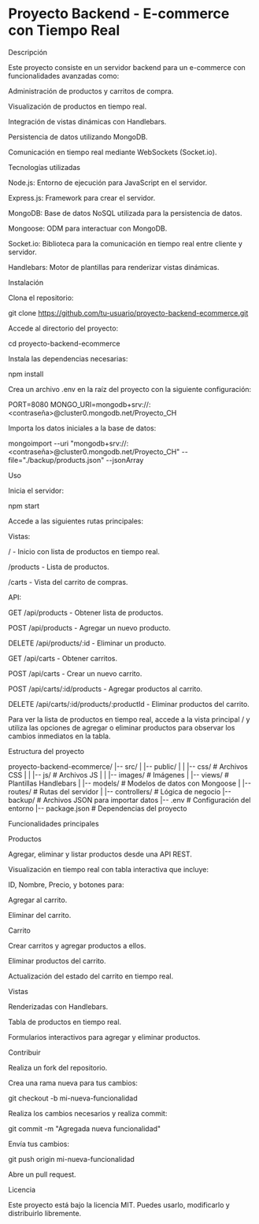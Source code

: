 # Proyecto Backend - E-commerce con Tiempo Real

Descripción

Este proyecto consiste en un servidor backend para un e-commerce con funcionalidades avanzadas como:

Administración de productos y carritos de compra.

Visualización de productos en tiempo real.

Integración de vistas dinámicas con Handlebars.

Persistencia de datos utilizando MongoDB.

Comunicación en tiempo real mediante WebSockets (Socket.io).

Tecnologías utilizadas

Node.js: Entorno de ejecución para JavaScript en el servidor.

Express.js: Framework para crear el servidor.

MongoDB: Base de datos NoSQL utilizada para la persistencia de datos.

Mongoose: ODM para interactuar con MongoDB.

Socket.io: Biblioteca para la comunicación en tiempo real entre cliente y servidor.

Handlebars: Motor de plantillas para renderizar vistas dinámicas.

Instalación

Clona el repositorio:

git clone https://github.com/tu-usuario/proyecto-backend-ecommerce.git

Accede al directorio del proyecto:

cd proyecto-backend-ecommerce

Instala las dependencias necesarias:

npm install

Crea un archivo .env en la raíz del proyecto con la siguiente configuración:

PORT=8080
MONGO_URI=mongodb+srv://<usuario>:<contraseña>@cluster0.mongodb.net/Proyecto_CH

Importa los datos iniciales a la base de datos:

mongoimport --uri "mongodb+srv://<usuario>:<contraseña>@cluster0.mongodb.net/Proyecto_CH" --file="./backup/products.json" --jsonArray

Uso

Inicia el servidor:

npm start

Accede a las siguientes rutas principales:

Vistas:

/ - Inicio con lista de productos en tiempo real.

/products - Lista de productos.

/carts - Vista del carrito de compras.

API:

GET /api/products - Obtener lista de productos.

POST /api/products - Agregar un nuevo producto.

DELETE /api/products/:id - Eliminar un producto.

GET /api/carts - Obtener carritos.

POST /api/carts - Crear un nuevo carrito.

POST /api/carts/:id/products - Agregar productos al carrito.

DELETE /api/carts/:id/products/:productId - Eliminar productos del carrito.

Para ver la lista de productos en tiempo real, accede a la vista principal / y utiliza las opciones de agregar o eliminar productos para observar los cambios inmediatos en la tabla.

Estructura del proyecto

proyecto-backend-ecommerce/
|-- src/
|   |-- public/
|   |   |-- css/           # Archivos CSS
|   |   |-- js/            # Archivos JS
|   |   |-- images/        # Imágenes
|   |-- views/             # Plantillas Handlebars
|   |-- models/            # Modelos de datos con Mongoose
|   |-- routes/            # Rutas del servidor
|   |-- controllers/       # Lógica de negocio
|-- backup/                # Archivos JSON para importar datos
|-- .env                   # Configuración del entorno
|-- package.json           # Dependencias del proyecto

Funcionalidades principales

Productos

Agregar, eliminar y listar productos desde una API REST.

Visualización en tiempo real con tabla interactiva que incluye:

ID, Nombre, Precio, y botones para:

Agregar al carrito.

Eliminar del carrito.

Carrito

Crear carritos y agregar productos a ellos.

Eliminar productos del carrito.

Actualización del estado del carrito en tiempo real.

Vistas

Renderizadas con Handlebars.

Tabla de productos en tiempo real.

Formularios interactivos para agregar y eliminar productos.

Contribuir

Realiza un fork del repositorio.

Crea una rama nueva para tus cambios:

git checkout -b mi-nueva-funcionalidad

Realiza los cambios necesarios y realiza commit:

git commit -m "Agregada nueva funcionalidad"

Envía tus cambios:

git push origin mi-nueva-funcionalidad

Abre un pull request.

Licencia

Este proyecto está bajo la licencia MIT. Puedes usarlo, modificarlo y distribuirlo libremente.